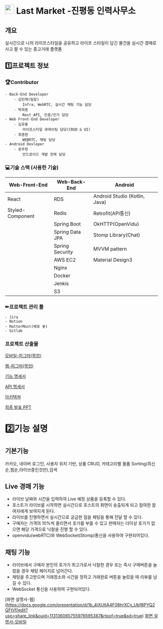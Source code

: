 # <img src="https://lab.ssafy.com/s08-webmobile1-sub2/S08P12D206/-/raw/main/img/App_logo.png" width="30" height="30"> Last Market -진평동 인력사무소


##  개요 

실시간으로 나의 라이프스타일을 공유하고 라이프 스타일이 담긴 물건을 실시간 경매로 사고 팔 수 있는 중고거래 플랫폼



## 1️⃣프로젝트 정보
### 🏆Contributor

    - Back-End Developer
        - 김민재(팀장)
            Infra, WebRTC, 실시간 채팅 기능 담당
        - 박희종
            Rest API, 인증/인가 담당
    - Web Front-End Developer
        - 김유홍
            라이프스타일 큐레이팅 담당(CRUD & UI)
        - 최종현
            WEBRTC, 채팅 담당
    - Android Devloper 
        - 권주현
            안드로이드 개발 전체 담당

### 💻기술 스택 (사용한 기술)

| Web-Front-End | Web-Back-End |Android|
| ------ | ------ |------|
|React      |  RDS      |Android Studio (Kotlin, Java)|
|Styled-Component       |Redis        |Retrofit(API통신)|
||Spring Boot|OkHTTP(OpenVidu)|
||Spring Data JPA|Stomp Library(Chat)|
||Spring Security|MVVM pattern|
||AWS EC2|Material Design3|
||Nginx||
||Docker||
||Jenkis||
||S3||

### ✏프로젝트 관리 툴
    - Jira
    - Notion
    - MatterMost(배포 봇)
    - Gitlab

### 프로젝트 산출물
[모바일-피그마(목업)](https://www.figma.com/file/gJQVvVN69heeWQYL7QpFdE/Last-Market?node-id=25%3A1464&t=TnSzDhmvaKQq2x9p-1)

[웹-피그마(목업)](https://www.figma.com/file/8hCQJ9g4rNOpxAY3AAg7HL/%EB%AA%A9%EC%97%85-%ED%8E%98%EC%9D%B4%EC%A7%80?node-id=0%3A1)

[기능 명세서](https://www.notion.so/limecats0331/72e0b6488f7541219b15464abb3d400d?pvs=4)

[API 명세서](https://www.notion.so/limecats0331/7374a4a9383f463c8e37d9dbc69a90c4?v=43535742297546548235857925907114&pvs=4)

[아키텍쳐](https://www.notion.so/limecats0331/02b772780a5a4f21a004b3ec1430e8e9)

[최종 발표 PPT](https://drive.google.com/file/d/1hBAKpBlogGMpi64HChva13YIrAvDqBa3/view?usp=sharing)

# 2️⃣기능 설명
## 기본기능
카카오, 네이버 로그인, 사용자 위치 기반, 상품 CRUD, 카테고리별 물품 Sorting(최신순,찜순,라이브중인것만),검색

## Live 경매 기능
- 라이브 날짜와 시간을 입력하여 Live 예정 상품을 등록할 수 있다.
- 호스트가 라이브를 시작하면 실시간으로 호스트의 화면이 송출되게 되고 참여한 참여자에게 보여지게 된다.
- 라이브를 진행하면서 실시간으로 궁금한 점을 채팅을 통해 전달 할 수 있다.
- 구매자는 가격의 10%씩 올리면서 호가를 부를 수 있고 판매자는 더이상 호가가 없으면 해당 가격으로 낙찰을 진행 할 수 있다. 
- openvidu(webRTC)와 WebSocket(Stomp)통신을 사용하여 구현되어있다.

## 채팅 기능
-  라이브에서 구매자 본인의 호가가 최고가로서 낙찰한 경우 또는 즉시 구매버튼을 눌렀을 경우 채팅 페이지로 넘어간다.
- 채팅을 주고받으며 거래장소와 시간을 정하고 거래완료 버튼을 눌렀을 때 리뷰를 남길 수 있다.
- WebSocket 통신을 사용하여 구현되어있다.

[화면 설명서-웹] (https://docs.google.com/presentation/d/1b_4iXUtIA4F08hrXCy_Ubf8PYQ2QFtVf/edit?usp=share_link&ouid=113136065755976595387&rtpof=true&sd=true) 
[화면 설명서-모바일](https://docs.google.com/presentation/d/1IktfAI5ynyiodvc0Zac6WZf_Izmf28Ps/edit?usp=share_link&ouid=113136065755976595387&rtpof=true&sd=true)
